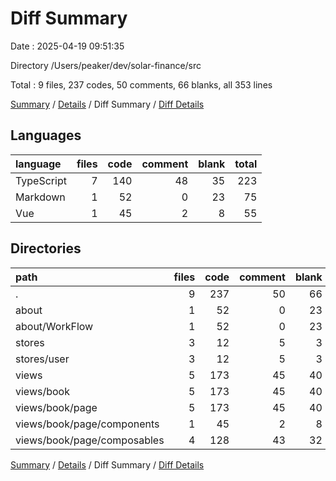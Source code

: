 # Diff Summary

Date : 2025-04-19 09:51:35

Directory /Users/peaker/dev/solar-finance/src

Total : 9 files,  237 codes, 50 comments, 66 blanks, all 353 lines

[Summary](results.md) / [Details](details.md) / Diff Summary / [Diff Details](diff-details.md)

## Languages
| language | files | code | comment | blank | total |
| :--- | ---: | ---: | ---: | ---: | ---: |
| TypeScript | 7 | 140 | 48 | 35 | 223 |
| Markdown | 1 | 52 | 0 | 23 | 75 |
| Vue | 1 | 45 | 2 | 8 | 55 |

## Directories
| path | files | code | comment | blank | total |
| :--- | ---: | ---: | ---: | ---: | ---: |
| . | 9 | 237 | 50 | 66 | 353 |
| about | 1 | 52 | 0 | 23 | 75 |
| about/WorkFlow | 1 | 52 | 0 | 23 | 75 |
| stores | 3 | 12 | 5 | 3 | 20 |
| stores/user | 3 | 12 | 5 | 3 | 20 |
| views | 5 | 173 | 45 | 40 | 258 |
| views/book | 5 | 173 | 45 | 40 | 258 |
| views/book/page | 5 | 173 | 45 | 40 | 258 |
| views/book/page/components | 1 | 45 | 2 | 8 | 55 |
| views/book/page/composables | 4 | 128 | 43 | 32 | 203 |

[Summary](results.md) / [Details](details.md) / Diff Summary / [Diff Details](diff-details.md)